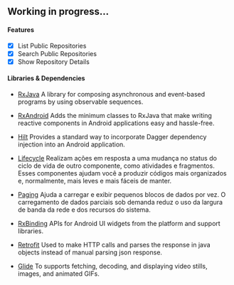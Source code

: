 ## Working in progress...

#### Features
 - [x] List Public Repositories
 - [x] Search Public Repositories
 - [x] Show Repository Details

 #### Libraries & Dependencies
<!-- - [GitHub API](https://developer.github.com/v3) -->
- [RxJava](https://github.com/ReactiveX/RxJava)
A library for composing asynchronous and event-based programs by using observable sequences.

- [RxAndroid](https://github.com/ReactiveX/RxJava)
Adds the minimum classes to RxJava that make writing reactive components in Android applications easy and hassle-free.

- [Hilt](https://developer.android.com/training/dependency-injection/hilt-jetpack)
Provides a standard way to incorporate Dagger dependency injection into an Android application.

- [Lifecycle](https://developer.android.com/guide/components/activities/activity-lifecycle)
Realizam ações em resposta a uma mudança no status do ciclo de vida de outro componente, como atividades e fragmentos. Esses componentes ajudam você a produzir códigos mais organizados e, normalmente, mais leves e mais fáceis de manter.

- [Paging](https://developer.android.com/topic/libraries/architecture/paging)
Ajuda a carregar e exibir pequenos blocos de dados por vez. O carregamento de dados parciais sob demanda reduz o uso da largura de banda da rede e dos recursos do sistema.

- [RxBinding](https://github.com/JakeWharton/RxBinding)
APIs for Android UI widgets from the platform and support libraries.

- [Retrofit](http://square.github.io/retrofit)
Used to make HTTP calls and parses the response in java objects instead of manual parsing json response.

- [Glide](https://github.com/bumptech/glide)
To supports fetching, decoding, and displaying video stills, images, and animated GIFs.
